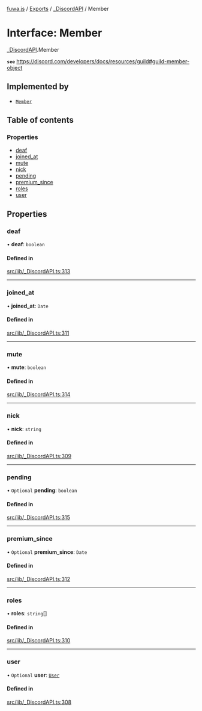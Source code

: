 [fuwa.js](../README.md) / [Exports](../modules.md) / [_DiscordAPI](../modules/_DiscordAPI.md) / Member

# Interface: Member

[_DiscordAPI](../modules/_DiscordAPI.md).Member

**`see`** https://discord.com/developers/docs/resources/guild#guild-member-object

## Implemented by

- [`Member`](../classes/discord_Member.Member.md)

## Table of contents

### Properties

- [deaf](_DiscordAPI.Member.md#deaf)
- [joined_at](_DiscordAPI.Member.md#joined_at)
- [mute](_DiscordAPI.Member.md#mute)
- [nick](_DiscordAPI.Member.md#nick)
- [pending](_DiscordAPI.Member.md#pending)
- [premium_since](_DiscordAPI.Member.md#premium_since)
- [roles](_DiscordAPI.Member.md#roles)
- [user](_DiscordAPI.Member.md#user)

## Properties

### deaf

• **deaf**: `boolean`

#### Defined in

[src/lib/_DiscordAPI.ts:313](https://github.com/Fuwajs/Fuwa.js/blob/5bd8aa0/src/lib/_DiscordAPI.ts#L313)

___

### joined\_at

• **joined\_at**: `Date`

#### Defined in

[src/lib/_DiscordAPI.ts:311](https://github.com/Fuwajs/Fuwa.js/blob/5bd8aa0/src/lib/_DiscordAPI.ts#L311)

___

### mute

• **mute**: `boolean`

#### Defined in

[src/lib/_DiscordAPI.ts:314](https://github.com/Fuwajs/Fuwa.js/blob/5bd8aa0/src/lib/_DiscordAPI.ts#L314)

___

### nick

• **nick**: `string`

#### Defined in

[src/lib/_DiscordAPI.ts:309](https://github.com/Fuwajs/Fuwa.js/blob/5bd8aa0/src/lib/_DiscordAPI.ts#L309)

___

### pending

• `Optional` **pending**: `boolean`

#### Defined in

[src/lib/_DiscordAPI.ts:315](https://github.com/Fuwajs/Fuwa.js/blob/5bd8aa0/src/lib/_DiscordAPI.ts#L315)

___

### premium\_since

• `Optional` **premium\_since**: `Date`

#### Defined in

[src/lib/_DiscordAPI.ts:312](https://github.com/Fuwajs/Fuwa.js/blob/5bd8aa0/src/lib/_DiscordAPI.ts#L312)

___

### roles

• **roles**: `string`[]

#### Defined in

[src/lib/_DiscordAPI.ts:310](https://github.com/Fuwajs/Fuwa.js/blob/5bd8aa0/src/lib/_DiscordAPI.ts#L310)

___

### user

• `Optional` **user**: [`User`](_DiscordAPI.User.md)

#### Defined in

[src/lib/_DiscordAPI.ts:308](https://github.com/Fuwajs/Fuwa.js/blob/5bd8aa0/src/lib/_DiscordAPI.ts#L308)
